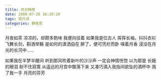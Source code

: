 ```yaml
---
title: 月光畅想
date: 2008-07-26 16:20:20
tags: 现代诗
categories: 静夜思
---
```

月夜如茶
凉凉的，却颇多韵味
我便向往着
如果我是位古人
挥挥长袖，抖抖衣衫
飞舞长剑，斟酒举觞
是如何的潇洒自在
醉了，便可凭栏而卧
嗅着月香
浸没在月光的长河中……
<!-- more -->
如果我在半梦半醒间
听到那风吹着新叶的沙沙声
一定会神情恍惚
以为那是
长娥的眼泪
耐不住寂寞
从遥远的月宫中飘落下来
又凑巧滴入我指间欲坠的酒杯中
溅了我一手
月亮的芬芳